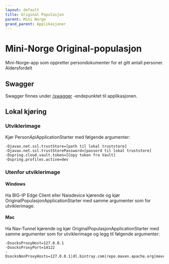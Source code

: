 ```yaml
---
layout: default
title: Original Populasjon
parent: Mini Norge
grand_parent: Applikasjoner
---
```



# Mini-Norge Original-populasjon
Mini-Norge-app som oppretter persondokumenter for et gitt antall personer. Aldersfordelt

## Swagger
Swagger finnes under [/swagger](https://mn-original-populasjon.dev.intern.nav.no/swagger) -endepunktet til applikasjonen.
 
## Lokal kjøring
  
### Utviklerimage
Kjør PersonApiApplicationStarter med følgende argumenter:
```
-Djavax.net.ssl.trustStore=[path til lokal truststore]
-Djavax.net.ssl.trustStorePassword=[passord til lokal truststore]
-Dspring.cloud.vault.token=[Copy token fra Vault]
-Dspring.profiles.active=dev
```

### Utenfor utviklerimage
   
#### Windows
Ha BIG-IP Edge Client eller Naisdevice kjørende og kjør OriginalPopulasjonApplicationStarter med samme argumenter som for utviklerimage.
   
#### Mac
Ha Nav-Tunnel kjørende og kjør OriginalPopulasjonApplicationStarter med samme argumenter som for utviklerimage og legg til følgende argumenter:
```
-DsocksProxyHost=127.0.0.1
-DsocksProxyPort=14122
-DsocksNonProxyHosts=127.0.0.1|dl.bintray.com|repo.maven.apache.org|maven.adeo.no|packages.confluent.io|confluent.io|maven.xwiki.org|maven.repository.redhat.com
```   
